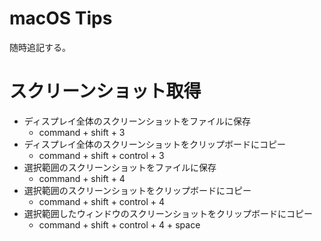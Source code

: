 # macOS Tips


随時追記する。

# スクリーンショット取得

- ディスプレイ全体のスクリーンショットをファイルに保存
  - command + shift + 3
- ディスプレイ全体のスクリーンショットをクリップボードにコピー
  - command + shift + control + 3
- 選択範囲のスクリーンショットをファイルに保存
  - command + shift + 4
- 選択範囲のスクリーンショットをクリップボードにコピー
  - command + shift + control + 4
- 選択範囲したウィンドウのスクリーンショットをクリップボードにコピー
  - command + shift + control + 4 + space

